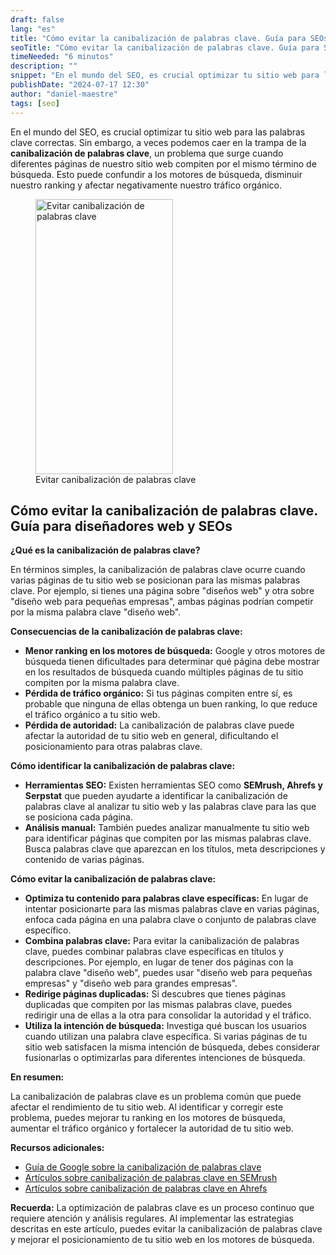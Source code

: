 ```yaml
---
draft: false
lang: "es"
title: "Cómo evitar la canibalización de palabras clave. Guía para SEOs"
seoTitle: "Cómo evitar la canibalización de palabras clave. Guía para SEOs"
timeNeeded: "6 minutos"
description: ""
snippet: "En el mundo del SEO, es crucial optimizar tu sitio web para las palabras clave correctas."
publishDate: "2024-07-17 12:30"
author: "daniel-maestre"
tags: [seo]
---
```


En el mundo del SEO, es crucial optimizar tu sitio web para las palabras clave correctas. Sin embargo, a veces podemos caer en la trampa de la **canibalización de palabras clave**, un problema que surge cuando diferentes páginas de nuestro sitio web compiten por el mismo término de búsqueda. Esto puede confundir a los motores de búsqueda, disminuir nuestro ranking y afectar negativamente nuestro tráfico orgánico.

<figure>
<img class="mx-auto" src="/blogImages/evitar-canibalizacion-palabras-clave.webp" title="Evitar canibalización de palabras clave" alt="Evitar canibalización de palabras clave" width="220" height="440" loading="lazy"/>
<figcaption class="text-center">Evitar canibalización de palabras clave<figcaption>
</figure>

## Cómo evitar la canibalización de palabras clave. Guía para diseñadores web y SEOs

**¿Qué es la canibalización de palabras clave?**

En términos simples, la canibalización de palabras clave ocurre cuando varias páginas de tu sitio web se posicionan para las mismas palabras clave. Por ejemplo, si tienes una página sobre "diseños web" y otra sobre "diseño web para pequeñas empresas", ambas páginas podrían competir por la misma palabra clave "diseño web".

**Consecuencias de la canibalización de palabras clave:**

* **Menor ranking en los motores de búsqueda:** Google y otros motores de búsqueda tienen dificultades para determinar qué página debe mostrar en los resultados de búsqueda cuando múltiples páginas de tu sitio compiten por la misma palabra clave.
* **Pérdida de tráfico orgánico:** Si tus páginas compiten entre sí, es probable que ninguna de ellas obtenga un buen ranking, lo que reduce el tráfico orgánico a tu sitio web.
* **Pérdida de autoridad:**  La canibalización de palabras clave puede afectar la autoridad de tu sitio web en general, dificultando el posicionamiento para otras palabras clave.

**Cómo identificar la canibalización de palabras clave:**

* **Herramientas SEO:** Existen herramientas SEO como **SEMrush, Ahrefs y Serpstat** que pueden ayudarte a identificar la canibalización de palabras clave al analizar tu sitio web y las palabras clave para las que se posiciona cada página. 
* **Análisis manual:** También puedes analizar manualmente tu sitio web para identificar páginas que compiten por las mismas palabras clave. Busca palabras clave que aparezcan en los títulos, meta descripciones y contenido de varias páginas.

**Cómo evitar la canibalización de palabras clave:**

* **Optimiza tu contenido para palabras clave específicas:**  En lugar de intentar posicionarte para las mismas palabras clave en varias páginas, enfoca cada página en una palabra clave o conjunto de palabras clave específico.
* **Combina palabras clave:**  Para evitar la canibalización de palabras clave, puedes combinar palabras clave específicas en títulos y descripciones. Por ejemplo, en lugar de tener dos páginas con la palabra clave "diseño web", puedes usar "diseño web para pequeñas empresas" y "diseño web para grandes empresas".
* **Redirige páginas duplicadas:** Si descubres que tienes páginas duplicadas que compiten por las mismas palabras clave, puedes redirigir una de ellas a la otra para consolidar la autoridad y el tráfico. 
* **Utiliza la intención de búsqueda:**  Investiga qué buscan los usuarios cuando utilizan una palabra clave específica. Si varias páginas de tu sitio web satisfacen la misma intención de búsqueda, debes considerar fusionarlas o optimizarlas para diferentes intenciones de búsqueda.

**En resumen:**

La canibalización de palabras clave es un problema común que puede afectar el rendimiento de tu sitio web. Al identificar y corregir este problema, puedes mejorar tu ranking en los motores de búsqueda, aumentar el tráfico orgánico y fortalecer la autoridad de tu sitio web.

**Recursos adicionales:**

* [Guía de Google sobre la canibalización de palabras clave](https://developers.google.com/search/docs/advanced/crawling-indexing/duplicate-content)
* [Artículos sobre canibalización de palabras clave en SEMrush](https://www.semrush.com/blog/)
* [Artículos sobre canibalización de palabras clave en Ahrefs](https://ahrefs.com/blog/)

**Recuerda:** La optimización de palabras clave es un proceso continuo que requiere atención y análisis regulares. Al implementar las estrategias descritas en este artículo, puedes evitar la canibalización de palabras clave y mejorar el posicionamiento de tu sitio web en los motores de búsqueda.
